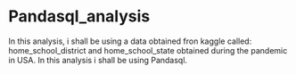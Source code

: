 # Pandasql_analysis
In this analysis, i shall be using a data obtained fron kaggle called: home_school_district and home_school_state obtained during the pandemic in USA. In this analysis i shall be using Pandasql. 
